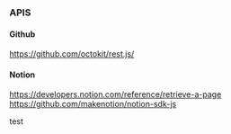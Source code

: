 ### APIS

#### Github

https://github.com/octokit/rest.js/

#### Notion

https://developers.notion.com/reference/retrieve-a-page
https://github.com/makenotion/notion-sdk-js

test
